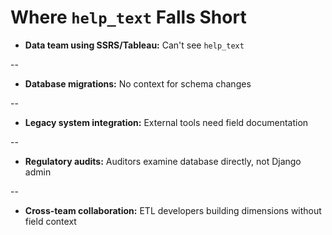 # Where `help_text` Falls Short

- **Data team using SSRS/Tableau:** Can't see `help_text`

--

- **Database migrations:** No context for schema changes

--

- **Legacy system integration:** External tools need field documentation

--

- **Regulatory audits:** Auditors examine database directly, not Django admin

--

- **Cross-team collaboration:** ETL developers building dimensions without field context
